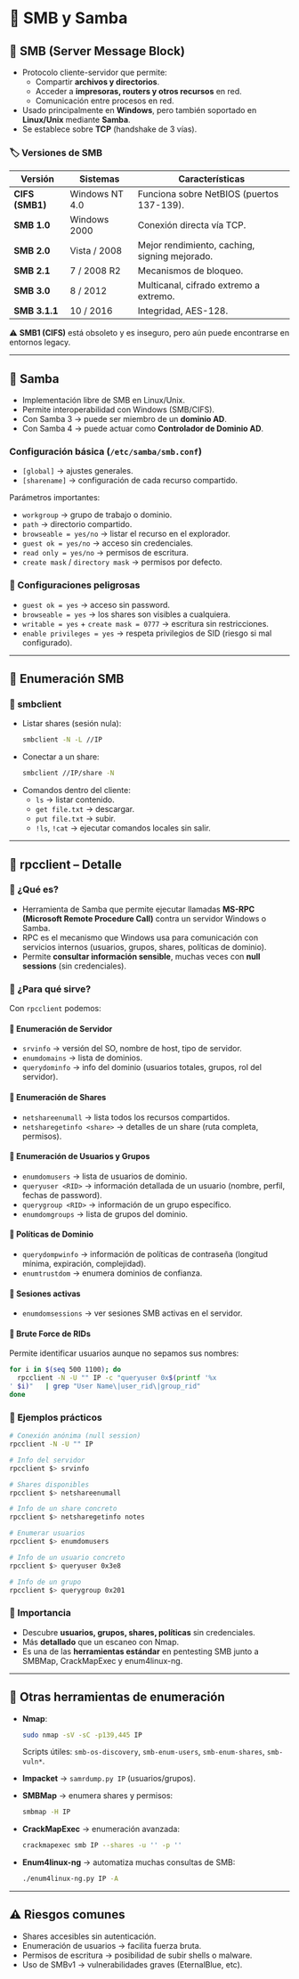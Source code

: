 # 📡 SMB y Samba

## 🔹 SMB (Server Message Block)
- Protocolo cliente-servidor que permite:
  - Compartir **archivos y directorios**.  
  - Acceder a **impresoras, routers y otros recursos** en red.  
  - Comunicación entre procesos en red.  
- Usado principalmente en **Windows**, pero también soportado en **Linux/Unix** mediante **Samba**.  
- Se establece sobre **TCP** (handshake de 3 vías).  

### 🏷️ Versiones de SMB
| Versión | Sistemas | Características |
|---------|----------|-----------------|
| **CIFS (SMB1)** | Windows NT 4.0 | Funciona sobre NetBIOS (puertos 137-139). |
| **SMB 1.0** | Windows 2000 | Conexión directa vía TCP. |
| **SMB 2.0** | Vista / 2008 | Mejor rendimiento, caching, signing mejorado. |
| **SMB 2.1** | 7 / 2008 R2 | Mecanismos de bloqueo. |
| **SMB 3.0** | 8 / 2012 | Multicanal, cifrado extremo a extremo. |
| **SMB 3.1.1** | 10 / 2016 | Integridad, AES-128. |

⚠️ **SMB1 (CIFS)** está obsoleto y es inseguro, pero aún puede encontrarse en entornos legacy.  

---

## 🔹 Samba
- Implementación libre de SMB en Linux/Unix.  
- Permite interoperabilidad con Windows (SMB/CIFS).  
- Con Samba 3 → puede ser miembro de un **dominio AD**.  
- Con Samba 4 → puede actuar como **Controlador de Dominio AD**.  

### Configuración básica (`/etc/samba/smb.conf`)
- `[global]` → ajustes generales.  
- `[sharename]` → configuración de cada recurso compartido.  

Parámetros importantes:
- `workgroup` → grupo de trabajo o dominio.  
- `path` → directorio compartido.  
- `browseable = yes/no` → listar el recurso en el explorador.  
- `guest ok = yes/no` → acceso sin credenciales.  
- `read only = yes/no` → permisos de escritura.  
- `create mask` / `directory mask` → permisos por defecto.  

### 🚩 Configuraciones peligrosas
- `guest ok = yes` → acceso sin password.  
- `browseable = yes` → los shares son visibles a cualquiera.  
- `writable = yes` + `create mask = 0777` → escritura sin restricciones.  
- `enable privileges = yes` → respeta privilegios de SID (riesgo si mal configurado).  

---

## 🔎 Enumeración SMB

### 📂 smbclient
- Listar shares (sesión nula):  
  ```bash
  smbclient -N -L //IP
  ```
- Conectar a un share:  
  ```bash
  smbclient //IP/share -N
  ```
- Comandos dentro del cliente:  
  - `ls` → listar contenido.  
  - `get file.txt` → descargar.  
  - `put file.txt` → subir.  
  - `!ls`, `!cat` → ejecutar comandos locales sin salir.  

---

## 🔎 rpcclient – Detalle

### 📌 ¿Qué es?
- Herramienta de Samba que permite ejecutar llamadas **MS-RPC (Microsoft Remote Procedure Call)** contra un servidor Windows o Samba.  
- RPC es el mecanismo que Windows usa para comunicación con servicios internos (usuarios, grupos, shares, políticas de dominio).  
- Permite **consultar información sensible**, muchas veces con **null sessions** (sin credenciales).  

### 📌 ¿Para qué sirve?
Con `rpcclient` podemos:  

#### 🔹 Enumeración de Servidor
- `srvinfo` → versión del SO, nombre de host, tipo de servidor.  
- `enumdomains` → lista de dominios.  
- `querydominfo` → info del dominio (usuarios totales, grupos, rol del servidor).  

#### 🔹 Enumeración de Shares
- `netshareenumall` → lista todos los recursos compartidos.  
- `netsharegetinfo <share>` → detalles de un share (ruta completa, permisos).  

#### 🔹 Enumeración de Usuarios y Grupos
- `enumdomusers` → lista de usuarios de dominio.  
- `queryuser <RID>` → información detallada de un usuario (nombre, perfil, fechas de password).  
- `querygroup <RID>` → información de un grupo específico.  
- `enumdomgroups` → lista de grupos del dominio.  

#### 🔹 Políticas de Dominio
- `querydompwinfo` → información de políticas de contraseña (longitud mínima, expiración, complejidad).  
- `enumtrustdom` → enumera dominios de confianza.  

#### 🔹 Sesiones activas
- `enumdomsessions` → ver sesiones SMB activas en el servidor.  

#### 🔹 Brute Force de RIDs
Permite identificar usuarios aunque no sepamos sus nombres:  
```bash
for i in $(seq 500 1100); do
  rpcclient -N -U "" IP -c "queryuser 0x$(printf '%x
' $i)"   | grep "User Name\|user_rid\|group_rid"
done
```

### 📌 Ejemplos prácticos
```bash
# Conexión anónima (null session)
rpcclient -N -U "" IP

# Info del servidor
rpcclient $> srvinfo

# Shares disponibles
rpcclient $> netshareenumall

# Info de un share concreto
rpcclient $> netsharegetinfo notes

# Enumerar usuarios
rpcclient $> enumdomusers

# Info de un usuario concreto
rpcclient $> queryuser 0x3e8

# Info de un grupo
rpcclient $> querygroup 0x201
```

### 📌 Importancia
- Descubre **usuarios, grupos, shares, políticas** sin credenciales.  
- Más **detallado** que un escaneo con Nmap.  
- Es una de las **herramientas estándar** en pentesting SMB junto a SMBMap, CrackMapExec y enum4linux-ng.  

---

## 🧰 Otras herramientas de enumeración
- **Nmap**:  
  ```bash
  sudo nmap -sV -sC -p139,445 IP
  ```
  Scripts útiles: `smb-os-discovery`, `smb-enum-users`, `smb-enum-shares`, `smb-vuln*`.

- **Impacket** → `samrdump.py IP` (usuarios/grupos).  

- **SMBMap** → enumera shares y permisos:  
  ```bash
  smbmap -H IP
  ```

- **CrackMapExec** → enumeración avanzada:  
  ```bash
  crackmapexec smb IP --shares -u '' -p ''
  ```

- **Enum4linux-ng** → automatiza muchas consultas de SMB:  
  ```bash
  ./enum4linux-ng.py IP -A
  ```

---

## ⚠️ Riesgos comunes
- Shares accesibles sin autenticación.  
- Enumeración de usuarios → facilita fuerza bruta.  
- Permisos de escritura → posibilidad de subir shells o malware.  
- Uso de SMBv1 → vulnerabilidades graves (EternalBlue, etc).  
